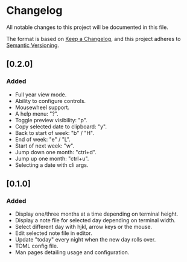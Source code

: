 # Changelog
All notable changes to this project will be documented in this file.

The format is based on [Keep a Changelog](https://keepachangelog.com/en/1.0.0/),
and this project adheres to [Semantic Versioning](https://semver.org/spec/v2.0.0.html).

## [0.2.0]
### Added
- Full year view mode.
- Ability to configure controls.
- Mousewheel support.
- A help menu: "?".
- Toggle preview visibility: "p".
- Copy selected date to clipboard: "y".
- Back to start of week: "b" / "H".
- End of week: "e" / "L".
- Start of next week: "w".
- Jump down one month: "ctrl+d".
- Jump up one month: "ctrl+u".
- Selecting a date with cli args.

## [0.1.0]
### Added
- Display one/three months at a time depending on terminal height.
- Display a note file for selected day depending on terminal width.
- Select different day with hjkl, arrow keys or the mouse.
- Edit selected note file in editor.
- Update "today" every night when the new day rolls over.
- TOML config file.
- Man pages detailing usage and configuration.
